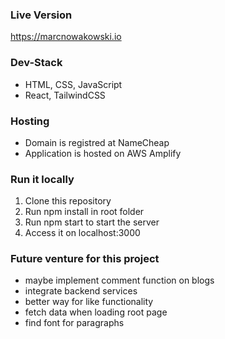 ### Live Version 
https://marcnowakowski.io

### Dev-Stack
- HTML, CSS, JavaScript
- React, TailwindCSS

### Hosting
- Domain is registred at NameCheap
- Application is hosted on AWS Amplify

### Run it locally
1. Clone this repository
2. Run npm install in root folder
3. Run npm start to start the server
4. Access it on localhost:3000

### Future venture for this project
- maybe implement comment function on blogs
- integrate backend services
- better way for like functionality
- fetch data when loading root page
- find font for paragraphs

